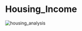 # Housing_Income

![housing_analysis](https://github.com/user-attachments/assets/d60f6869-8bfd-46c5-b107-d591fc2b4434)
